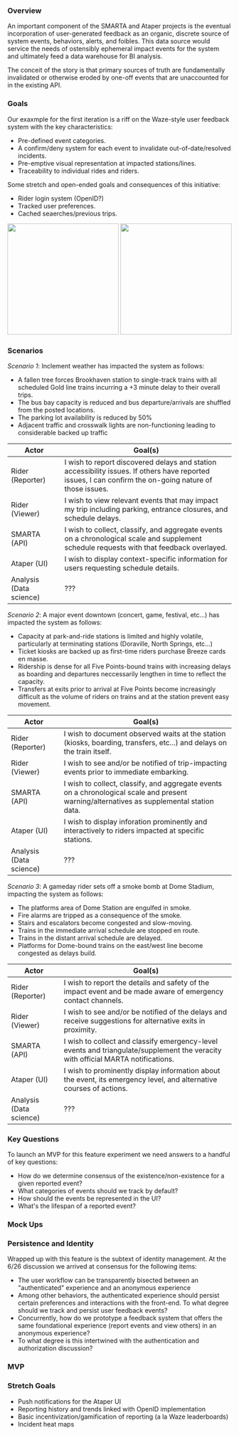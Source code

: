### Overview

An important component of the SMARTA and Ataper projects is the eventual incorporation of user-generated feedback as an organic, discrete source of system events, behaviors, alerts, and foibles. This data source would service the needs of ostensibly ephemeral impact events for the system and ultimately feed a data warehouse for BI analysis. 

The conceit of the story is that primary sources of truth are fundamentally invalidated or otherwise eroded by one-off events that are unaccounted for in the existing API.

### Goals

Our exaxmple for the first iteration is a riff on the Waze-style user feedback system with the key characteristics:

* Pre-defined event categories.
* A confirm/deny system for each event to invalidate out-of-date/resolved incidents.
* Pre-emptive visual representation at impacted stations/lines.
* Traceability to individual rides and riders. 

Some stretch and open-ended goals and consequences of this initiative: 

* Rider login system (OpenID?)
* Tracked user preferences.
* Cached seaerches/previous trips.


<img src="https://i.imgur.com/l3VooIs.png" width="250" />

<img src="https://i.imgur.com/TmHonoS.png" width="250" />


### Scenarios

*Scenario 1*: Inclement weather has impacted the system as follows: 

  * A fallen tree forces Brookhaven station to single-track trains with all scheduled Gold line trains incurring a +3 minute delay to their overall trips. 
  * The bus bay capacity is reduced and bus departure/arrivals are shuffled from the posted locations.
  * The parking lot availability is reduced by 50% 
  * Adjacent traffic and crosswalk lights are non-functioning leading to considerable backed up traffic
  
|Actor|Goal(s)| 
|---|---|
|Rider (Reporter)| I wish to report discovered delays and station accessibility issues. If others have reported issues, I can confirm the on-going nature of those issues. |
|Rider (Viewer)| I wish to view relevant events that may impact my trip including parking, entrance closures, and schedule delays. |
|SMARTA (API)| I wish to collect, classify, and aggregate events on a chronological scale and supplement schedule requests with that feedback overlayed. |
|Ataper (UI)| I wish to display context-specific information for users requesting schedule details. |
|Analysis (Data science)| ??? |

*Scenario 2*: A major event downtown (concert, game, festival, etc...) has impacted the system as follows: 
  
  * Capacity at park-and-ride stations is limited and highly volatile, particularly at terminating stations (Doraville, North Springs, etc...)
  * Ticket kiosks are backed up as first-time riders purchase Breeze cards en masse.
  * Ridership is dense for all Five Points-bound trains with increasing delays as boarding and departures neccessarily lengthen in time to reflect the capacity.
  * Transfers at exits prior to arrival at Five Points become increasingly difficult as the volume of riders on trains and at the station prevent easy movement.
  
|Actor|Goal(s)| 
|---|---|
|Rider (Reporter)| I wish to document observed waits at the station (kiosks, boarding, transfers, etc...) and delays on the train itself. |
|Rider (Viewer)| I wish to see and/or be notified of trip-impacting events prior to immediate embarking. |
|SMARTA (API)| I wish to collect, classify, and aggregate events on a chronological scale and present warning/alternatives as supplemental station data. |
|Ataper (UI)| I wish to display inforation prominently and interactively to riders impacted at specific stations. |
|Analysis (Data science)| ??? |

*Scenario 3*: A gameday rider sets off a smoke bomb at Dome Stadium, impacting the system as follows:

  * The platforms area of Dome Station are engulfed in smoke.
  * Fire alarms are tripped as a consequence of the smoke.
  * Stairs and escalators become congested and slow-moving.
  * Trains in the immediate arrival schedule are stopped en route.
  * Trains in the distant arrival schedule are delayed.
  * Platforms for Dome-bound trains on the east/west line become congested as delays build.
   
|Actor|Goal(s)| 
|---|---|
|Rider (Reporter)| I wish to report the details and safety of the impact event and be made aware of emergency contact channels. |
|Rider (Viewer)| I wish to see and/or be notified of the delays and receive suggestions for alternative exits in proximity. |
|SMARTA (API)| I wish to collect and classify emergency-level events and triangulate/supplement the veracity with official MARTA notifications. |
|Ataper (UI)| I wish to prominently display information about the event, its emergency level, and alternative courses of actions. |
|Analysis (Data science)| ??? |


### Key Questions

To launch an MVP for this feature experiment we need answers to a handful of key questions:

* How do we determine consensus of the existence/non-existence for a given reported event? 
* What categories of events should we track by default?
* How should the events be represented in the UI?
* What's the lifespan of a reported event?


### Mock Ups

### Persistence and Identity

Wrapped up with this feature is the subtext of identity management. At the 6/26 discussion we arrived at consensus for the following items: 

* The user workflow can be transparently bisected between an "authenticated" experience and an anonymous experience
* Among other behaviors, the authenticated experience should persist certain preferences and interactions with the front-end. To what degree should we track and persist user feedback events?
* Concurrently, how do we prototype a feedback system that offers the same foundational experience (report events and view others) in an anonymous experience?
* To what degree is this intertwined with the authentication and authorization discussion?

### MVP

### Stretch Goals

* Push notifications for the Ataper UI
* Reporting history and trends linked with OpenID implementation
* Basic incentivization/gamification of reporting (a la Waze leaderboards)
* Incident heat maps
